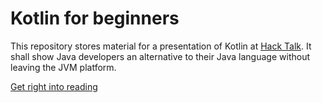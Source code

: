 # Kotlin for beginners

This repository stores material for a presentation of Kotlin at [Hack Talk](https://hacktalk.de).
It shall show Java developers an alternative to their Java language without leaving the JVM platform.

[Get right into reading](/docs/00_Index.md)
